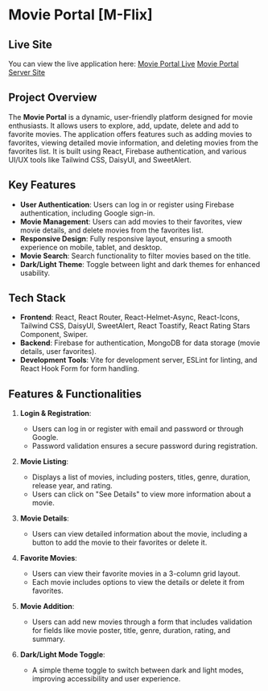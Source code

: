 # Movie Portal [M-Flix]

## Live Site

You can view the live application here: [Movie Portal Live](https://m-flix.netlify.app/)
[Movie Portal Server Site](https://github.com/mrashed21/m-flix-server)

## Project Overview

The **Movie Portal** is a dynamic, user-friendly platform designed for movie enthusiasts. It allows users to explore, add, update, delete and add to favorite movies. The application offers features such as adding movies to favorites, viewing detailed movie information, and deleting movies from the favorites list. It is built using React, Firebase authentication, and various UI/UX tools like Tailwind CSS, DaisyUI, and SweetAlert.

## Key Features

- **User Authentication**: Users can log in or register using Firebase authentication, including Google sign-in.
- **Movie Management**: Users can add movies to their favorites, view movie details, and delete movies from the favorites list.
- **Responsive Design**: Fully responsive layout, ensuring a smooth experience on mobile, tablet, and desktop.
- **Movie Search**: Search functionality to filter movies based on the title.
- **Dark/Light Theme**: Toggle between light and dark themes for enhanced usability.

## Tech Stack

- **Frontend**: React, React Router, React-Helmet-Async, React-Icons, Tailwind CSS, DaisyUI, SweetAlert, React Toastify, React Rating Stars Component, Swiper.
- **Backend**: Firebase for authentication, MongoDB for data storage (movie details, user favorites).
- **Development Tools**: Vite for development server, ESLint for linting, and React Hook Form for form handling.

## Features & Functionalities

1. **Login & Registration**:
   - Users can log in or register with email and password or through Google.
   - Password validation ensures a secure password during registration.
2. **Movie Listing**:
   - Displays a list of movies, including posters, titles, genre, duration, release year, and rating.
   - Users can click on "See Details" to view more information about a movie.
3. **Movie Details**:
   - Users can view detailed information about the movie, including a button to add the movie to their favorites or delete it.
4. **Favorite Movies**:

   - Users can view their favorite movies in a 3-column grid layout.
   - Each movie includes options to view the details or delete it from favorites.

5. **Movie Addition**:

   - Users can add new movies through a form that includes validation for fields like movie poster, title, genre, duration, rating, and summary.

6. **Dark/Light Mode Toggle**:
   - A simple theme toggle to switch between dark and light modes, improving accessibility and user experience.
